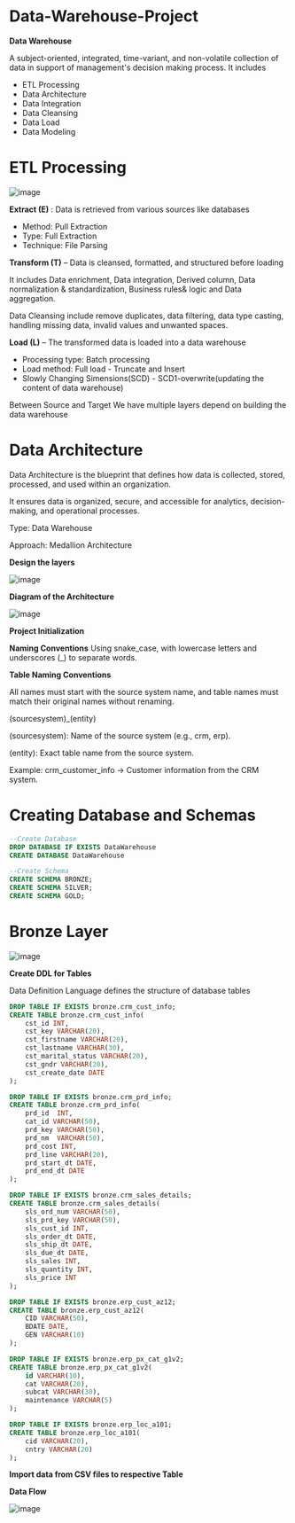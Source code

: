 # Data-Warehouse-Project
**Data Warehouse**

A subject-oriented, integrated, time-variant, and non-volatile collection of data in support of management's decision making process.
It includes
- ETL Processing
- Data Architecture
- Data Integration
- Data Cleansing
- Data Load
- Data Modeling

# ETL Processing
![image](https://github.com/user-attachments/assets/d5ed9044-4efa-471f-a73f-c02bc133ef2b)

**Extract (E)** : Data is retrieved from various sources like databases
- Method: Pull Extraction
- Type: Full Extraction 
- Technique: File Parsing

**Transform (T)** – Data is cleansed, formatted, and structured before loading

It includes Data enrichment, Data integration, Derived column, Data normalization & standardization, Business rules& logic and Data aggregation.

Data Cleansing include remove duplicates, data filtering, data type casting, handling missing data, invalid values and unwanted spaces.

**Load (L)** – The transformed data is loaded into a data warehouse
- Processing type: Batch processing
- Load method: Full load - Truncate and Insert
- Slowly Changing Simensions(SCD) - SCD1-overwrite(updating the content of data warehouse)

Between Source and Target We have multiple layers depend on building the data warehouse

# Data Architecture

Data Architecture is the blueprint that defines how data is collected, stored, processed, and used within an organization.

It ensures data is organized, secure, and accessible for analytics, decision-making, and operational processes.

Type: Data Warehouse

Approach: Medallion Architecture

**Design the layers**

![image](https://github.com/user-attachments/assets/9f1c6eca-3685-4853-92e6-8b27d01d01c8) 

**Diagram of the Architecture**

![image](https://github.com/user-attachments/assets/0bbc85bd-7b5a-4f1e-8cdc-e89d82f29073)

**Project Initialization**

**Naming Conventions**
 Using snake_case, with lowercase letters and underscores (_) to separate words.

**Table Naming Conventions**
 
All names must start with the source system name, and table names must match their original names without renaming.

(sourcesystem)_(entity)

(sourcesystem): Name of the source system (e.g., crm, erp).

(entity): Exact table name from the source system.

Example: crm_customer_info → Customer information from the CRM system.

# Creating Database and Schemas

```sql
--Create Database
DROP DATABASE IF EXISTS DataWarehouse
CREATE DATABASE DataWarehouse

--Create Schema
CREATE SCHEMA BRONZE;
CREATE SCHEMA SILVER;
CREATE SCHEMA GOLD;
```
# Bronze Layer
![image](https://github.com/user-attachments/assets/bf4e2bd7-6c2d-42f4-bd3a-21cc51d0133c)


**Create DDL for Tables**

Data Definition Language defines the structure of database tables

```sql
DROP TABLE IF EXISTS bronze.crm_cust_info;
CREATE TABLE bronze.crm_cust_info(
	cst_id INT,
	cst_key	VARCHAR(20),
	cst_firstname VARCHAR(20),
	cst_lastname VARCHAR(30),
	cst_marital_status VARCHAR(20),
	cst_gndr VARCHAR(20),
	cst_create_date DATE
);

DROP TABLE IF EXISTS bronze.crm_prd_info;
CREATE TABLE bronze.crm_prd_info(
	prd_id 	INT,
	cat_id VARCHAR(50),
	prd_key	VARCHAR(50),
	prd_nm	VARCHAR(50),
	prd_cost INT,
	prd_line VARCHAR(20),
	prd_start_dt DATE,
	prd_end_dt DATE
);

DROP TABLE IF EXISTS bronze.crm_sales_details;
CREATE TABLE bronze.crm_sales_details(
	sls_ord_num	VARCHAR(50),
	sls_prd_key VARCHAR(50),
	sls_cust_id	INT,
	sls_order_dt DATE,
	sls_ship_dt	DATE,
	sls_due_dt DATE,
	sls_sales INT,
	sls_quantity INT,
	sls_price INT
);

DROP TABLE IF EXISTS bronze.erp_cust_az12;
CREATE TABLE bronze.erp_cust_az12(
	CID VARCHAR(50),
	BDATE DATE,
	GEN VARCHAR(10)
);

DROP TABLE IF EXISTS bronze.erp_px_cat_g1v2;
CREATE TABLE bronze.erp_px_cat_g1v2(
	id VARCHAR(10),
	cat VARCHAR(20),
	subcat VARCHAR(30),
	maintenance VARCHAR(5)
);

DROP TABLE IF EXISTS bronze.erp_loc_a101;
CREATE TABLE bronze.erp_loc_a101(
	cid	VARCHAR(20),
	cntry VARCHAR(20)
);

```


**Import data from CSV files to respective Table**

**Data Flow**

![image](https://github.com/user-attachments/assets/9bb6a3f9-1dbb-44db-a5e7-d2a28a631384)








